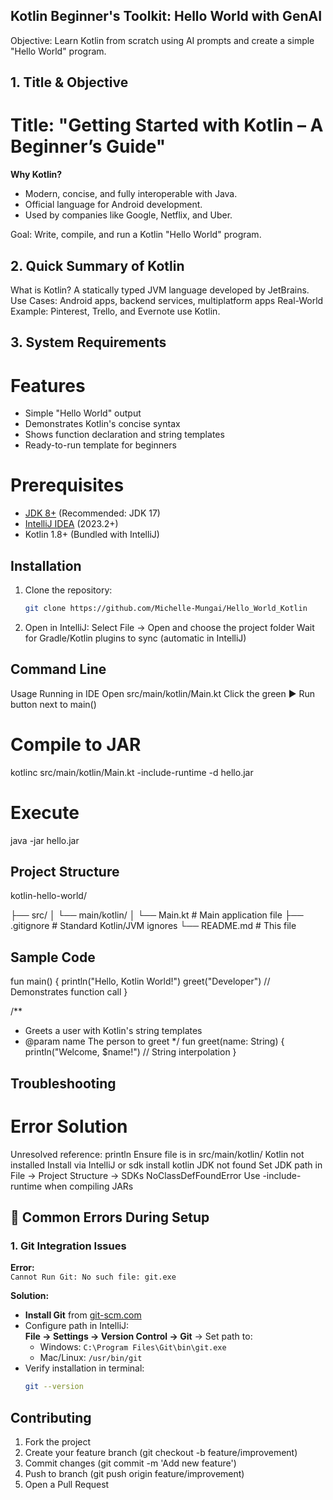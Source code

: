 ## Kotlin Beginner's Toolkit: Hello World with GenAI
Objective: Learn Kotlin from scratch using AI prompts and create a simple "Hello World" program.

## 1. Title & Objective
# Title: "Getting Started with Kotlin – A Beginner’s Guide"
**Why Kotlin?**
- Modern, concise, and fully interoperable with Java.
- Official language for Android development.
- Used by companies like Google, Netflix, and Uber.

Goal: Write, compile, and run a Kotlin "Hello World" program.

## 2. Quick Summary of Kotlin
What is Kotlin? A statically typed JVM language developed by JetBrains.
Use Cases: Android apps, backend services, multiplatform apps
Real-World Example: Pinterest, Trello, and Evernote use Kotlin.

## 3. System Requirements
# Features
- Simple "Hello World" output
- Demonstrates Kotlin's concise syntax
- Shows function declaration and string templates
- Ready-to-run template for beginners

# Prerequisites
- [JDK 8+](https://adoptium.net/) (Recommended: JDK 17)
- [IntelliJ IDEA](https://www.jetbrains.com/idea/download/) (2023.2+)
- Kotlin 1.8+ (Bundled with IntelliJ)

## Installation
1. Clone the repository:
   ```bash
   git clone https://github.com/Michelle-Mungai/Hello_World_Kotlin

2. Open in IntelliJ:
Select File → Open and choose the project folder
Wait for Gradle/Kotlin plugins to sync (automatic in IntelliJ)

## Command Line
Usage
Running in IDE
Open src/main/kotlin/Main.kt
Click the green ▶️ Run button next to main()

# Compile to JAR
kotlinc src/main/kotlin/Main.kt -include-runtime -d hello.jar
# Execute
java -jar hello.jar

## Project Structure
kotlin-hello-world/

├── src/
│   └── main/kotlin/
│       └── Main.kt      # Main application file
├── .gitignore           # Standard Kotlin/JVM ignores
└── README.md            # This file

## Sample Code
fun main() {
    println("Hello, Kotlin World!") 
    greet("Developer")  // Demonstrates function call
}

/** 
 * Greets a user with Kotlin's string templates
 * @param name The person to greet
 */
fun greet(name: String) {
    println("Welcome, $name!")  // String interpolation
}

## Troubleshooting
# Error	                                Solution
Unresolved reference: println       	Ensure file is in src/main/kotlin/
Kotlin not installed	                Install via IntelliJ or sdk install kotlin
JDK not found	                        Set JDK path in File → Project Structure → SDKs
NoClassDefFoundError	                Use -include-runtime when compiling JARs

## 🚨 Common Errors During Setup

### 1. Git Integration Issues
**Error:**  
`Cannot Run Git: No such file: git.exe`

**Solution:**  
- **Install Git** from [git-scm.com](https://git-scm.com/downloads)  
- Configure path in IntelliJ:  
  **File → Settings → Version Control → Git** → Set path to:  
  - Windows: `C:\Program Files\Git\bin\git.exe`  
  - Mac/Linux: `/usr/bin/git`  
- Verify installation in terminal:  
  ```bash
  git --version
  
## Contributing
1. Fork the project
2. Create your feature branch (git checkout -b feature/improvement)
3. Commit changes (git commit -m 'Add new feature')
4. Push to branch (git push origin feature/improvement)
5. Open a Pull Request

